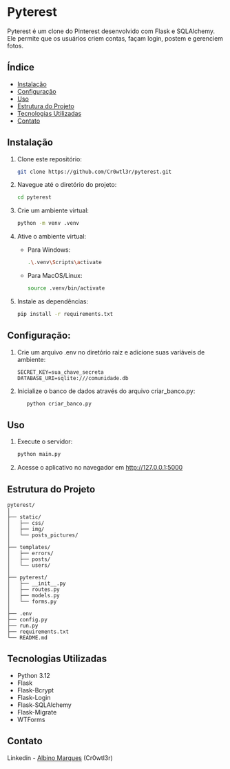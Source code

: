 ﻿# Pyterest

Pyterest é um clone do Pinterest desenvolvido com Flask e SQLAlchemy. Ele permite que os usuários criem contas, façam
login, postem e gerenciem fotos.

## Índice

- [Instalação](#instalação)
- [Configuração](#configuração)
- [Uso](#uso)
- [Estrutura do Projeto](#estrutura-do-projeto)
- [Tecnologias Utilizadas](#tecnologias-utilizadas)
- [Contato](#contato)

## Instalação

1. Clone este repositório:
   ```sh
   git clone https://github.com/Cr0wtl3r/pyterest.git

2. Navegue até o diretório do projeto:
    ```sh
   cd pyterest
   ```

3. Crie um ambiente virtual:
   ```sh
   python -m venv .venv
   ```

4. Ative o ambiente virtual:
    * Para Windows:
      ```sh
      .\.venv\Scripts\activate
      ```
    * Para MacOS/Linux:
       ```sh
      source .venv/bin/activate
      ```

5. Instale as dependências:
   ```sh
   pip install -r requirements.txt
   ```

## Configuração:

1. Crie um arquivo .env no diretório raiz e adicione suas variáveis de ambiente:
   ```env
   SECRET_KEY=sua_chave_secreta
   DATABASE_URI=sqlite:///comunidade.db
   ```

2. Inicialize o banco de dados através do arquivo criar_banco.py:
   ```sh
      python criar_banco.py
   ```

## Uso

1. Execute o servidor:
   ```sh
   python main.py
   ```

2. Acesse o aplicativo no navegador em http://127.0.0.1:5000

## Estrutura do Projeto

```plaintext
pyterest/
│
├── static/
│   ├── css/
│   ├── img/
│   └── posts_pictures/
│
├── templates/
│   ├── errors/
│   ├── posts/
│   └── users/
│
├── pyterest/
│   ├── __init__.py
│   ├── routes.py
│   ├── models.py
│   └── forms.py
│
├── .env
├── config.py
├── run.py
├── requirements.txt
└── README.md
```


## Tecnologias Utilizadas

* Python 3.12
* Flask
* Flask-Bcrypt
* Flask-Login
* Flask-SQLAlchemy
* Flask-Migrate
* WTForms

## Contato
Linkedin - [Albino Marques](https://www.linkedin.com/in/albino-marques/) (Cr0wtl3r)
